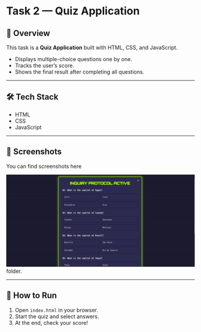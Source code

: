 # Task 2 — Quiz Application

## 📖 Overview
This task is a **Quiz Application** built with HTML, CSS, and JavaScript.  
- Displays multiple-choice questions one by one.  
- Tracks the user’s score.  
- Shows the final result after completing all questions.  

---

## 🛠️ Tech Stack
- HTML  
- CSS  
- JavaScript  

---

## 📸 Screenshots
You can find screenshots here

![Quiz Page](./quiz.png) folder.  

---

## 🚀 How to Run
1. Open `index.html` in your browser.  
2. Start the quiz and select answers.  
3. At the end, check your score!
